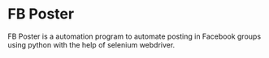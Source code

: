 # FB Poster
FB Poster is a automation program to automate posting in Facebook groups using python with the help of selenium webdriver.
